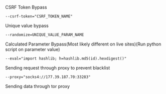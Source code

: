 
CSRF Token Bypass
```shell-session
--csrf-token="CSRF_TOKEN_NAME"
```

Unique value bypass
```shell-session
--randomize=UNIQUE_VALUE_PARAM_NAME
```

Calculated Parameter Bypass(Most likely different on live sites)(Run python script on parameter value)
```shell-session
--eval="import hashlib; h=hashlib.md5(id).hexdigest()"
```

Sending request through proxy to prevent blacklist
```
--proxy="socks4://177.39.187.70:33283"
```

Sending data through tor proxy
```
```